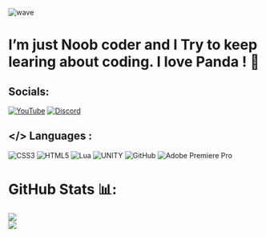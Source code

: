 ![wave](https://c.tenor.com/QJP_QPYxoPsAAAAC/wave-panda.gif?ex=6513db0b&is=6512898b&hm=25f6a116e8b086cecc50f456ead16c292b5e2841f291184fb559d72acdd4aeb9&)

<h1>I’m just Noob coder and I Try to keep learing about coding. I love Panda ! 🐼</h1>


## Socials:
[![YouTube](https://img.shields.io/badge/YouTube-%23FF0000.svg?logo=YouTube&logoColor=white)](https://www.youtube.com/@ChappiWorks) 
[![Discord](https://img.shields.io/badge/Discord-587DF2.svg?logo=Discord&logoColor=white)](https://discord.com/invite/FfarQVQst7) 

## </> Languages :
![CSS3](https://img.shields.io/badge/css3-%231572B6.svg?style=flat&logo=css3&logoColor=white)
![HTML5](https://img.shields.io/badge/html5-%23E34F26.svg?style=flat&logo=html5&logoColor=white)
![Lua](https://img.shields.io/badge/lua-%232C2D72.svg?style=flat&logo=lua&logoColor=white)
![UNITY](https://img.shields.io/badge/Unity-%2320232a.svg?style=flat&logo=unity&logoColor=white)
![GitHub](https://img.shields.io/badge/GitHub-%23121011.svg?style=flat&logo=github&logoColor=white)
![Adobe Premiere Pro](https://img.shields.io/badge/adobepremierepro-%2331A8FF.svg?style=flat&logo=adobepremierepro&logoColor=white)
# GitHub Stats 📊:
![](https://github-readme-stats.vercel.app/api?username=GODSROBOT&theme=react&hide_border=false&include_all_commits=false&count_private=true)<br/>
![](https://github-readme-streak-stats.herokuapp.com/?user=GODSROBOT&theme=react&hide_border=false)<br/>
<!-- ![](https://github-readme-stats.vercel.app/api/top-langs/?username=GODSROBOT&theme=react&hide_border=false&include_all_commits=false&count_private=true&layout=compact) -->